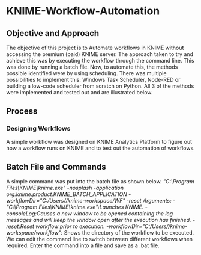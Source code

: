 # KNIME-Workflow-Automation

## Objective and Approach
The objective of this project is to Automate workflows in KNIME without accessing the premium (paid) KNIME server. The approach taken to try and achieve this was by executing the workflow through the command line. This was done by running a batch file. Now, to automate this, the methods possible identified were by using scheduling. There was multiple possibilities to implement this: Windows Task Scheduler, Node-RED or building a low-code scheduler from scratch on Python. All 3 of the methods were implemented and tested out and are illustrated below.


## Process
### Designing Workflows
A simple workflow was designed on KNIME Analytics Platform to figure out how a workflow runs on KNIME and to test out the automation of workflows.


## Batch File and Commands
A simple command was put into the batch file as shown below.
*"C:\Program Files\KNIME\knime.exe" -nosplash -application org.knime.product.KNIME_BATCH_APPLICATION 
-workflowDir="C:/Users/<user>/knime-workspace/WF" -reset 
Arguments:
-"C:\Program Files\KNIME\knime.exe":Launches KNIME.
-consoleLog:Causes a new window to be opened containing the log messages and will keep the window open after the execution has finished.
-reset:Reset workflow prior to execution.
-workflowDir="C:/Users/<user>/knime-workspace/workflow":*
Shows the directory of the workflow to be executed.
We can edit the command line to switch between different workflows when required.
Enter the command into a file and save as a .bat file.
